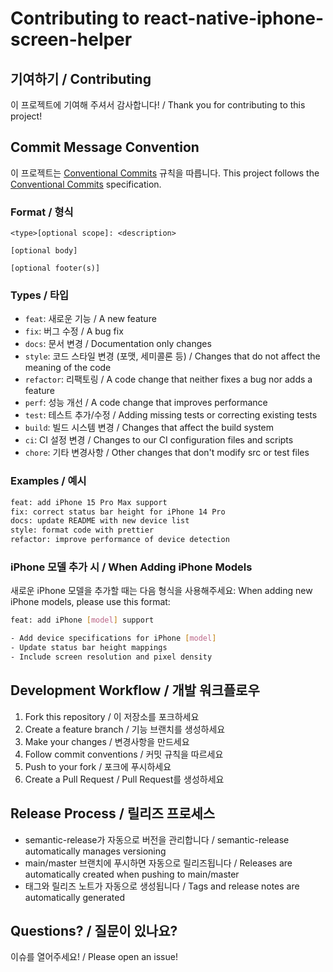 # Contributing to react-native-iphone-screen-helper

## 기여하기 / Contributing

이 프로젝트에 기여해 주셔서 감사합니다! / Thank you for contributing to this project!

## Commit Message Convention

이 프로젝트는 [Conventional Commits](https://www.conventionalcommits.org/) 규칙을 따릅니다.
This project follows the [Conventional Commits](https://www.conventionalcommits.org/) specification.

### Format / 형식

```
<type>[optional scope]: <description>

[optional body]

[optional footer(s)]
```

### Types / 타입

- `feat`: 새로운 기능 / A new feature
- `fix`: 버그 수정 / A bug fix
- `docs`: 문서 변경 / Documentation only changes
- `style`: 코드 스타일 변경 (포맷, 세미콜론 등) / Changes that do not affect the meaning of the code
- `refactor`: 리팩토링 / A code change that neither fixes a bug nor adds a feature
- `perf`: 성능 개선 / A code change that improves performance
- `test`: 테스트 추가/수정 / Adding missing tests or correcting existing tests
- `build`: 빌드 시스템 변경 / Changes that affect the build system
- `ci`: CI 설정 변경 / Changes to our CI configuration files and scripts
- `chore`: 기타 변경사항 / Other changes that don't modify src or test files

### Examples / 예시

```bash
feat: add iPhone 15 Pro Max support
fix: correct status bar height for iPhone 14 Pro
docs: update README with new device list
style: format code with prettier
refactor: improve performance of device detection
```

### iPhone 모델 추가 시 / When Adding iPhone Models

새로운 iPhone 모델을 추가할 때는 다음 형식을 사용해주세요:
When adding new iPhone models, please use this format:

```bash
feat: add iPhone [model] support

- Add device specifications for iPhone [model]
- Update status bar height mappings
- Include screen resolution and pixel density
```

## Development Workflow / 개발 워크플로우

1. Fork this repository / 이 저장소를 포크하세요
2. Create a feature branch / 기능 브랜치를 생성하세요
3. Make your changes / 변경사항을 만드세요
4. Follow commit conventions / 커밋 규칙을 따르세요
5. Push to your fork / 포크에 푸시하세요
6. Create a Pull Request / Pull Request를 생성하세요

## Release Process / 릴리즈 프로세스

- semantic-release가 자동으로 버전을 관리합니다 / semantic-release automatically manages versioning
- main/master 브랜치에 푸시하면 자동으로 릴리즈됩니다 / Releases are automatically created when pushing to main/master
- 태그와 릴리즈 노트가 자동으로 생성됩니다 / Tags and release notes are automatically generated

## Questions? / 질문이 있나요?

이슈를 열어주세요! / Please open an issue!